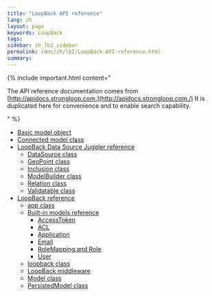 ```yaml
---
title: "LoopBack API reference"
lang: zh
layout: page
keywords: LoopBack
tags:
sidebar: zh_lb2_sidebar
permalink: /doc/zh/lb2/LoopBack-API-reference.html
summary:
---
```


{% include important.html content="

The API reference documentation comes from [http://apidocs.strongloop.com.](http://apidocs.strongloop.com./) It is duplicated here for convenience and to enable search capability.

" %}

*   [Basic model object](/doc/{{page.lang}}/lb2/Basic-model-object.html)
*   [Connected model class](/doc/{{page.lang}}/lb2/Connected-model-class.html)
*   [LoopBack Data Source Juggler reference](https://docs.strongloop.com/display/zh/LoopBack+Data+Source+Juggler+reference)
    *   [DataSource class](https://docs.strongloop.com/display/zh/DataSource+class)
    *   [GeoPoint class](https://docs.strongloop.com/display/zh/GeoPoint+class)
    *   [Inclusion class](https://docs.strongloop.com/display/zh/Inclusion+class)
    *   [ModelBuilder class](https://docs.strongloop.com/display/zh/ModelBuilder+class)
    *   [Relation class](https://docs.strongloop.com/display/zh/Relation+class)
    *   [Validatable class](https://docs.strongloop.com/display/zh/Validatable+class)
*   [LoopBack reference](/doc/{{page.lang}}/lb2/LoopBack-reference.html)
    *   [app class](/doc/{{page.lang}}/lb2/app-class.html)
    *   [Built-in models reference](/doc/{{page.lang}}/lb2/Built-in-models-reference.html)
        *   [AccessToken](/doc/{{page.lang}}/lb2/AccessToken.html)
        *   [ACL](/doc/{{page.lang}}/lb2/ACL.html)
        *   [Application](/doc/{{page.lang}}/lb2/Application.html)
        *   [Email](/doc/{{page.lang}}/lb2/Email.html)
        *   [RoleMapping and Role](/doc/{{page.lang}}/lb2/RoleMapping-and-Role.html)
        *   [User](/doc/{{page.lang}}/lb2/User.html)
    *   [loopback class](/doc/{{page.lang}}/lb2/loopback-class.html)
    *   [LoopBack middleware](/doc/{{page.lang}}/lb2/LoopBack-middleware.html)
    *   [Model class](/doc/{{page.lang}}/lb2/Model-class.html)
    *   [PersistedModel class](/doc/{{page.lang}}/lb2/PersistedModel-class.html)
